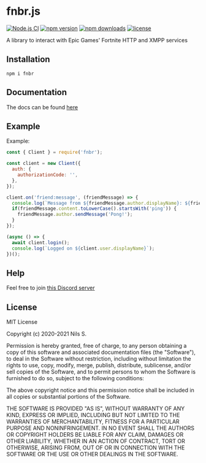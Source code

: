 # fnbr.js

[![Node.js CI](https://github.com/fnbrjs/fnbr.js/actions/workflows/node.js.yml/badge.svg)](https://github.com/fnbrjs/fnbr.js/actions/workflows/node.js.yml)
[![npm version](https://img.shields.io/npm/v/fnbr.svg)](https://npmjs.com/package/fnbr)
[![npm downloads](https://img.shields.io/npm/dm/fnbr.svg)](https://npmjs.com/package/fnbr)
[![license](https://img.shields.io/npm/l/fnbr.svg)](https://github.com/fnbrjs/fnbr.js/blob/master/LICENSE)

A library to interact with Epic Games' Fortnite HTTP and XMPP services

## Installation
```
npm i fnbr
```

## Documentation
The docs can be found [here](https://fnbr.js.org/)

## Example
Example: 
```javascript
const { Client } = require('fnbr');

const client = new Client({
  auth: {
    authorizationCode: '',
  },
});

client.on('friend:message', (friendMessage) => {
  console.log(`Message from ${friendMessage.author.displayName}: ${friendMessage.content}`);
  if(friendMessage.content.toLowerCase().startsWith('ping')) {
    friendMessage.author.sendMessage('Pong!');
  }
});

(async () => {
  await client.login();
  console.log(`Logged on ${client.user.displayName}`);
})();
```

## Help
Feel free to join [this Discord server](https://discord.gg/HsUFr5f)

## License
MIT License

Copyright (c) 2020-2021 Nils S.

Permission is hereby granted, free of charge, to any person obtaining a copy
of this software and associated documentation files (the "Software"), to deal
in the Software without restriction, including without limitation the rights
to use, copy, modify, merge, publish, distribute, sublicense, and/or sell
copies of the Software, and to permit persons to whom the Software is
furnished to do so, subject to the following conditions:

The above copyright notice and this permission notice shall be included in all
copies or substantial portions of the Software.

THE SOFTWARE IS PROVIDED "AS IS", WITHOUT WARRANTY OF ANY KIND, EXPRESS OR
IMPLIED, INCLUDING BUT NOT LIMITED TO THE WARRANTIES OF MERCHANTABILITY,
FITNESS FOR A PARTICULAR PURPOSE AND NONINFRINGEMENT. IN NO EVENT SHALL THE
AUTHORS OR COPYRIGHT HOLDERS BE LIABLE FOR ANY CLAIM, DAMAGES OR OTHER
LIABILITY, WHETHER IN AN ACTION OF CONTRACT, TORT OR OTHERWISE, ARISING FROM,
OUT OF OR IN CONNECTION WITH THE SOFTWARE OR THE USE OR OTHER DEALINGS IN THE
SOFTWARE.
